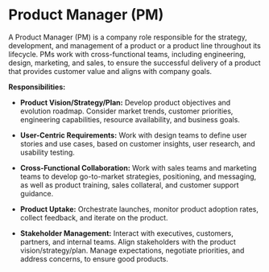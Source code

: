 # Product Manager (PM)

A Product Manager (PM) is a company role responsible for the strategy, development, and management of a product or a product line throughout its lifecycle. PMs work with cross-functional teams, including engineering, design, marketing, and sales, to ensure the successful delivery of a product that provides customer value and aligns with company goals.

**Responsibilities:**

* **Product Vision/Strategy/Plan:** Develop product objectives and evolution roadmap. Consider market trends, customer priorities, engineering capabilities, resource availability, and business goals.

* **User-Centric Requirements:** Work with design teams to define user stories and use cases, based on customer insights, user research, and usability testing.

* **Cross-Functional Collaboration:** Work with sales teams and marketing teams to develop go-to-market strategies, positioning, and messaging, as well as product training, sales collateral, and customer support guidance.

* **Product Uptake:** Orchestrate launches, monitor product adoption rates, collect feedback, and iterate on the product.

* **Stakeholder Management:** Interact with executives, customers, partners, and internal teams. Align stakeholders with the product vision/strategy/plan. Manage expectations, negotiate priorities, and address concerns, to ensure good products.
